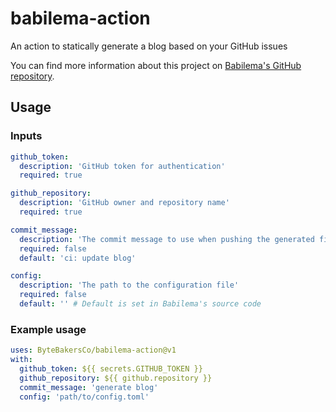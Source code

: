 # babilema-action
An action to statically generate a blog based on your GitHub issues

You can find more information about this project on [Babilema's GitHub repository](https://github.com/ByteBakersCo/babilema).

## Usage

### Inputs
```yaml
github_token:
  description: 'GitHub token for authentication'
  required: true

github_repository:
  description: 'GitHub owner and repository name'
  required: true

commit_message:
  description: 'The commit message to use when pushing the generated files'
  required: false
  default: 'ci: update blog'

config:
  description: 'The path to the configuration file'
  required: false
  default: '' # Default is set in Babilema's source code
```

### Example usage
```yaml
uses: ByteBakersCo/babilema-action@v1
with:
  github_token: ${{ secrets.GITHUB_TOKEN }}
  github_repository: ${{ github.repository }}
  commit_message: 'generate blog'
  config: 'path/to/config.toml'
```
